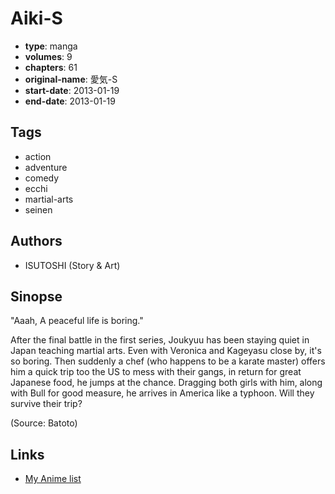 # Aiki-S

-   **type**: manga
-   **volumes**: 9
-   **chapters**: 61
-   **original-name**: 愛気-S
-   **start-date**: 2013-01-19
-   **end-date**: 2013-01-19

## Tags

-   action
-   adventure
-   comedy
-   ecchi
-   martial-arts
-   seinen

## Authors

-   ISUTOSHI (Story & Art)

## Sinopse

"Aaah, A peaceful life is boring."

After the final battle in the first series, Joukyuu has been staying quiet in Japan teaching martial arts. Even with Veronica and Kageyasu close by, it's so boring. Then suddenly a chef (who happens to be a karate master) offers him a quick trip too the US to mess with their gangs, in return for great Japanese food, he jumps at the chance. Dragging both girls with him, along with Bull for good measure, he arrives in America like a typhoon. Will they survive their trip?

(Source: Batoto)

## Links

-   [My Anime list](https://myanimelist.net/manga/48479/Aiki-S)
